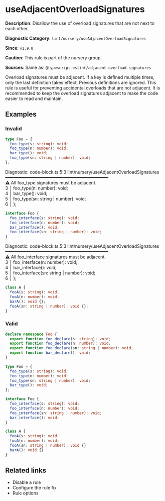 # useAdjacentOverloadSignatures

**Description**: Disallow the use of overload signatures that are not next to each other.

**Diagnostic Category**: `lint/nursery/useAdjacentOverloadSignatures`

**Since**: `v1.9.0`

**Caution**: This rule is part of the nursery group.

**Sources**: Same as: `@typescript-eslint/adjacent-overload-signatures`

Overload signatures must be adjacent. If a key is defined multiple times, only the last definition takes effect. Previous definitions are ignored. This rule is useful for preventing accidental overloads that are not adjacent. It is recommended to keep the overload signatures adjacent to make the code easier to read and maintain.

## Examples

### Invalid

```ts
type Foo = {
  foo_type(s: string): void;
  foo_type(n: number): void;
  bar_type(): void;
  foo_type(sn: string | number): void;
};
```
Diagnostic: 
code-block.ts:5:3 lint/nursery/useAdjacentOverloadSignatures ━━━━━━━━━━━━━━━━━━━━━━━━━━━━━━━━━━━━━━━  
⚠ All foo_type signatures must be adjacent.  
3 │  foo_type(n: number): void;  
4 │  bar_type(): void;  
5 │  foo_type(sn: string | number): void;  
6 │ };

```ts
interface Foo {
  foo_interface(s: string): void;
  foo_interface(n: number): void;
  bar_interface(): void;
  foo_interface(sn: string | number): void;
}
```
Diagnostic: 
code-block.ts:5:3 lint/nursery/useAdjacentOverloadSignatures ━━━━━━━━━━━━━━━━━━━━━━━━━━━━━━━━━━━━━━━  
⚠ All foo_interface signatures must be adjacent.  
3 │  foo_interface(n: number): void;  
4 │  bar_interface(): void;  
5 │  foo_interface(sn: string | number): void;  
6 │ };

```ts
class A {
  fooA(s: string): void;
  fooA(n: number): void;
  barA(): void {};
  fooA(sn: string | number): void {};
}
```

### Valid

```ts
declare namespace Foo {
  export function foo_declare(s: string): void;
  export function foo_declare(n: number): void;
  export function foo_declare(sn: string | number): void;
  export function bar_declare(): void;
}
```

```ts
type Foo = {
  foo_type(s: string): void;
  foo_type(n: number): void;
  foo_type(sn: string | number): void;
  bar_type(): void;
};
```

```ts
interface Foo {
  foo_interface(s: string): void;
  foo_interface(n: number): void;
  foo_interface(sn: string | number): void;
  bar_interface(): void;
}
```

```ts
class A {
  fooA(s: string): void;
  fooA(n: number): void;
  fooA(sn: string | number): void {}
  barA(): void {}
}
```

## Related links

- Disable a rule
- Configure the rule fix
- Rule options
